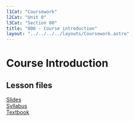 ```yaml
---
l1Cat: "Coursework"
l2Cat: "Unit 0"
l3Cat: "Section 00"
title: "000 - Course introduction"
layout: "../../../../layouts/Coursework.astro"
---
```

# Course Introduction

## Lesson files
[Slides](/unit0/000.pptx)  
[Syllabus](/apcsp-sylabus.pdf)  
[Textbook](/Computer-Science-Illuminated.pdf)